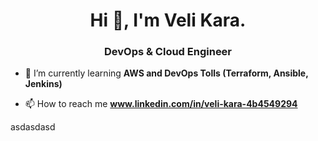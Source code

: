 <h1 align="center">Hi 👋, I'm Veli Kara.</h1>
<h3 align="center">DevOps & Cloud Engineer</h3>

- 🌱 I’m currently learning **AWS and DevOps Tolls (Terraform, Ansible, Jenkins)**

- 📫 How to reach me **www.linkedin.com/in/veli-kara-4b4549294**

asdasdasd

